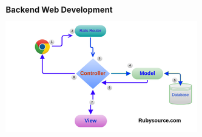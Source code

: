 ## Backend Web Development

![Server](https://raw.githubusercontent.com/harryworld/cuhk-iot-workshop/master/images/mvc9.png)
